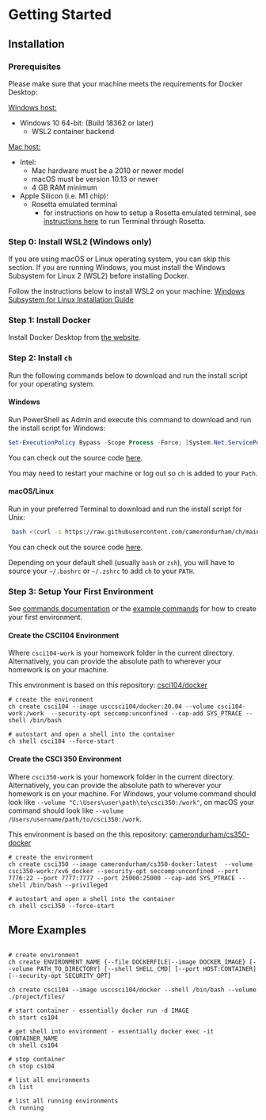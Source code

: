 # Getting Started

## Installation

### Prerequisites


Please make sure that your machine meets the requirements for Docker Desktop:

<a href="https://docs.docker.com/docker-for-windows/install/" target="_blank">Windows host:</a>

- Windows 10 64-bit: (Build 18362 or later)
  - WSL2 container backend

<a href="https://docs.docker.com/docker-for-mac/install/" target="_blank">Mac host:</a>

- Intel:
  - Mac hardware must be a 2010 or newer model
  - macOS must be version 10.13 or newer
  - 4 GB RAM minimum
- Apple Silicon (i.e. M1 chip):
  - Rosetta emulated terminal
    - for instructions on how to setup a Rosetta emulated terminal, see
      <a href="https://osxdaily.com/2020/11/18/how-run-homebrew-x86-terminal-apple-silicon-mac/" target="_blank">instructions here</a>
      to run Terminal through Rosetta.

### Step 0: Install WSL2 (Windows only)

If you are using macOS or Linux operating system, you can skip this section.
If you are running Windows, you must install the Windows Subsystem for Linux 2 (WSL2) before installing Docker.

Follow the instructions below to install WSL2 on your machine: <a href="https://docs.microsoft.com/windows/wsl/install-win10" target="_blank">Windows Subsystem for Linux Installation Guide</a>

### Step 1: Install Docker

Install Docker Desktop from <a href="https://www.docker.com/products/docker-desktop" target="_blank">the website</a>.

### Step 2: Install `ch`

Run the following commands below to download and run the install script for your operating system.

#### Windows

Run PowerShell as Admin and execute this command to download and run the install script for Windows:

```powershell
Set-ExecutionPolicy Bypass -Scope Process -Force; [System.Net.ServicePointManager]::SecurityProtocol = [System.Net.ServicePointManager]::SecurityProtocol -bor 3072; iex ((New-Object System.Net.WebClient).DownloadString('https://raw.githubusercontent.com/camerondurham/ch/main/scripts/install-ch.ps1'))
```

You can check out the source code [here](https://github.com/camerondurham/ch/blob/main/scripts/install-ch.ps1).

You may need to restart your machine or log out so `ch` is added to your `Path`.

#### macOS/Linux

Run in your preferred Terminal to download and run the install script for Unix:

```bash
 bash <(curl -s https://raw.githubusercontent.com/camerondurham/ch/main/scripts/install-ch.sh)
 ```

 You can check out the source code [here](https://github.com/camerondurham/ch/blob/main/scripts/install-ch.sh).

Depending on your default shell (usually `bash` or `zsh`), you will have to source your `~/.bashrc` or `~/.zshrc` to add
`ch` to your `PATH`.

### Step 3: Setup Your First Environment

See [commands documentation](#commands) or the [example commands](#more-examples) for how to create your first
environment.

#### Create the CSCI104 Environment

Where `csci104-work` is your homework folder in the current directory.  Alternatively, you can provide the absolute path
to wherever your homework is on your machine.

This environment is based on this repository: [csci104/docker](https://github.com/csci104/docker)

```shell
# create the environment
ch create csci104 --image usccsci104/docker:20.04 --volume csci104-work:/work  --security-opt seccomp:unconfined --cap-add SYS_PTRACE --shell /bin/bash

# autostart and open a shell into the container
ch shell csci104 --force-start
```

#### Create the CSCI 350 Environment

Where `csci350-work` is your homework folder in the current directory. Alternatively, you can provide the absolute path
to wherever your homework is on your machine. For Windows, your volume command should look like `--volume "C:\Users\user\path\to\csci350:/work"`, on macOS your command should look like `--volume /Users/username/path/to/csci350:/work`.

This environment is based on the this repository: [camerondurham/cs350-docker](https://github.com/camerondurham/cs350-docker)

```shell
# create the environment
ch create csci350 --image camerondurham/cs350-docker:latest  --volume csci350-work:/xv6_docker --security-opt seccomp:unconfined --port 7776:22 --port 7777:7777 --port 25000:25000 --cap-add SYS_PTRACE --shell /bin/bash --privileged

# autostart and open a shell into the container
ch shell csci350 --force-start
```

## More Examples

```shell

# create environment
ch create ENVIRONMENT_NAME {--file DOCKERFILE|--image DOCKER_IMAGE} [--volume PATH_TO_DIRECTORY] [--shell SHELL_CMD] [--port HOST:CONTAINER] [--security-opt SECURITY_OPT]

ch create csci104 --image usccsci104/docker --shell /bin/bash --volume ./project/files/

# start container - essentially docker run -d IMAGE
ch start cs104

# get shell into environment - essentially docker exec -it CONTAINER_NAME
ch shell cs104

# stop container
ch stop cs104

# list all environments
ch list

# list all running environments
ch running
```
